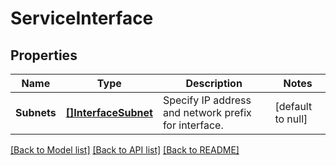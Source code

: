 # ServiceInterface

## Properties
Name | Type | Description | Notes
------------ | ------------- | ------------- | -------------
**Subnets** | [**[]InterfaceSubnet**](InterfaceSubnet.md) | Specify IP address and network prefix for interface.  | [default to null]

[[Back to Model list]](../README.md#documentation-for-models) [[Back to API list]](../README.md#documentation-for-api-endpoints) [[Back to README]](../README.md)

